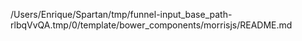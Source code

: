 /Users/Enrique/Spartan/tmp/funnel-input_base_path-rlbqVvQA.tmp/0/template/bower_components/morrisjs/README.md